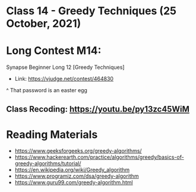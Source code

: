 # Class 14 - Greedy Techniques (25 October, 2021)

Long Contest M14:
==============
Synapse Beginner Long 12 [Greedy Techniques]
* Link: https://vjudge.net/contest/464830
<!-- * Pass: `5BcpTxLjbV8` -->

^ That password is an easter egg

## Class Recoding: https://youtu.be/py13zc45WiM

Reading Materials
=============
* https://www.geeksforgeeks.org/greedy-algorithms/
* https://www.hackerearth.com/practice/algorithms/greedy/basics-of-greedy-algorithms/tutorial/
* https://en.wikipedia.org/wiki/Greedy_algorithm
* https://www.programiz.com/dsa/greedy-algorithm
* https://www.guru99.com/greedy-algorithm.html

